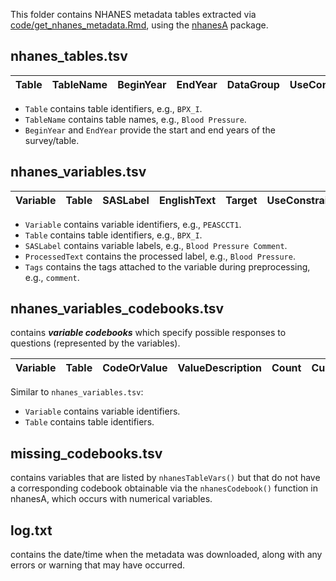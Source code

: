 This folder contains NHANES metadata tables extracted via [code/get_nhanes_metadata.Rmd](https://github.com/ccb-hms/NHANES-metadata/blob/master/code/get_nhanes_metadata.Rmd), using the [nhanesA](https://github.com/cjendres1/nhanes) package.

## nhanes_tables.tsv

| Table | TableName | BeginYear | EndYear | DataGroup | UseConstraints |
|-------|-----------|-----------|---------|-----------|----------------|

- `Table` contains table identifiers, e.g., `BPX_I`.
- `TableName` contains table names, e.g., `Blood Pressure`.
- `BeginYear` and `EndYear` provide the start and end years of the survey/table.


## nhanes_variables.tsv

| Variable | Table | SASLabel | EnglishText | Target | UseConstraints | ProcessedText | Tags |
|----------|-------|----------|-------------|--------|----------------|---------------|------|

- `Variable` contains variable identifiers, e.g., `PEASCCT1`.
- `Table` contains table identifiers, e.g., `BPX_I`.
- `SASLabel` contains variable labels, e.g., `Blood Pressure Comment`.
- `ProcessedText` contains the processed label, e.g., `Blood Pressure`.
- `Tags` contains the tags attached to the variable during preprocessing, e.g., `comment`.


## nhanes_variables_codebooks.tsv 
contains _**variable codebooks**_ which specify possible responses to questions (represented by the variables).

| Variable | Table | CodeOrValue | ValueDescription | Count | Cumulative | SkipToItem |
|----------|-------|-------------|------------------|-------|------------|------------|

Similar to `nhanes_variables.tsv`:
- `Variable` contains variable identifiers.
- `Table` contains table identifiers.


## missing_codebooks.tsv
contains variables that are listed by `nhanesTableVars()` but that do not have a corresponding codebook obtainable via the `nhanesCodebook()` function in nhanesA, which occurs with numerical variables.


## log.txt
contains the date/time when the metadata was downloaded, along with any errors or warning that may have occurred.